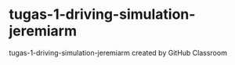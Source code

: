 # tugas-1-driving-simulation-jeremiarm
tugas-1-driving-simulation-jeremiarm created by GitHub Classroom
